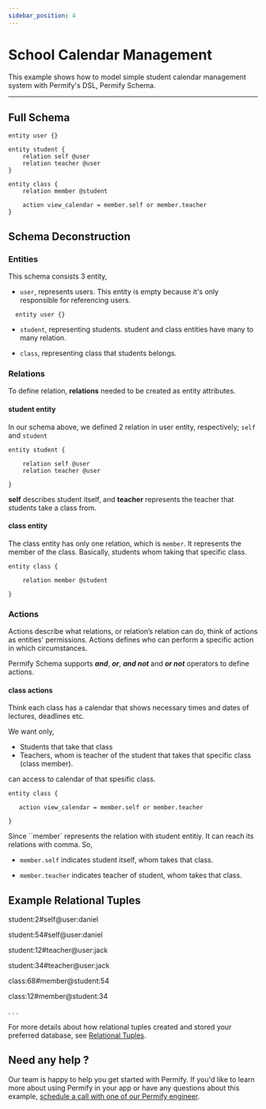 ```yaml
---
sidebar_position: 4
---
```


# School Calendar Management

This example shows how to model simple student calendar management system with Permify's DSL, Permify Schema.

-------

## Full Schema

```perm
entity user {}

entity student {
	relation self @user
	relation teacher @user
}

entity class {
	relation member @student

    action view_calendar = member.self or member.teacher
}
```

## Schema Deconstruction

### Entities

This schema consists 3 entity, 

- `user`, represents users. This entity is empty because it's only responsible for referencing users.

```perm
  entity user {}
```

- `student`, representing students. student and class entities have many to many relation.

- `class`, representing class that students belongs.

### Relations

To define relation, **relations** needed to be created as entity attributes.

#### student entity

In our schema above, we defined 2 relation in user entity, respectively; ``self`` and ``student`` 

```perm
entity student {

	relation self @user
	relation teacher @user

}

```

**self** describes student itself, and **teacher** represents the teacher that students take a class from. 

#### class entity

The class entity has only one relation, which is ``member``. It represents the member of the class. Basically, students whom taking that specific class.

```perm
entity class {

	relation member @student

}
```

### Actions

Actions describe what relations, or relation’s relation can do, think of actions as entities' permissions. Actions defines who can perform a specific action in which circumstances.

Permify Schema supports ***and***, ***or***, ***and not*** and ***or not*** operators to define actions. 

#### class actions

Think each class has a calendar that shows necessary times and dates of lectures, deadlines etc.

We want only,

- Students that take that class 
- Teachers, whom is teacher of the student that takes that specific class (class member). 

can access to calendar of that spesific class.

```perm
entity class {

   action view_calendar = member.self or member.teacher

}
```

Since ``member` represents the relation with student entitiy. It can reach its relations with comma. So, 

- ``member.self``
indicates student itself, whom takes that class.

- ``member.teacher`` 
indicates teacher of student, whom takes that class.

## Example Relational Tuples 

student:2#self@user:daniel

student:54#self@user:daniel

student:12#teacher@user:jack

student:34#teacher@user:jack

class:68#member@student:54

class:12#member@student:34


.
.
.

For more details about how relational tuples created and stored your preferred database, see [Relational Tuples](https://docs.permify.co/docs/relational-tuples).

## Need any help ?

Our team is happy to help you get started with Permify. If you'd like to learn more about using Permify in your app or have any questions about this example, [schedule a call with one of our Permify engineer](https://calendly.com/ege-permify/30min).

